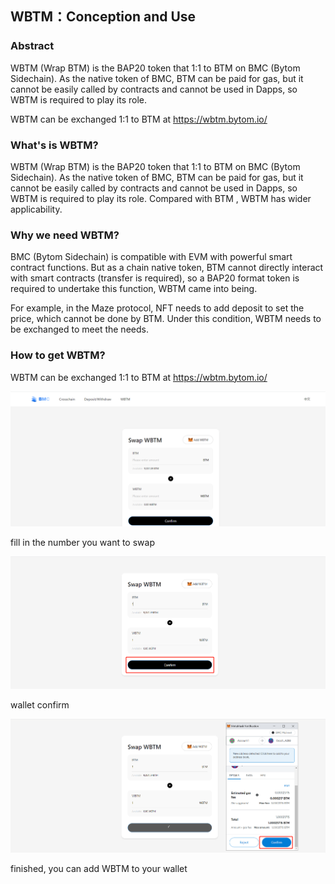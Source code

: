 ## WBTM：Conception and Use

### Abstract

WBTM (Wrap BTM) is the BAP20 token that 1:1 to BTM on BMC (Bytom Sidechain). As the native token of BMC, BTM can be paid for gas, but it cannot be easily called by contracts and cannot be used in Dapps, so WBTM is required to play its role.

WBTM can be exchanged 1:1 to BTM at https://wbtm.bytom.io/

### What's is WBTM?

WBTM (Wrap BTM) is the BAP20 token that 1:1 to BTM on BMC (Bytom Sidechain). As the native token of BMC, BTM can be paid for gas, but it cannot be easily called by contracts and cannot be used in Dapps, so WBTM is required to play its role. Compared with BTM , WBTM has wider applicability.

### Why we need WBTM?

BMC (Bytom Sidechain) is compatible with EVM with powerful smart contract functions. But as a chain native token, BTM cannot directly interact with smart contracts (transfer is required), so a BAP20 format token is required to undertake this function, WBTM came into being.

For example, in the Maze protocol, NFT needs to add deposit to set the price, which cannot be done by BTM. Under this condition, WBTM needs to be exchanged to meet the needs.

### How to get WBTM?

WBTM can be exchanged 1:1 to BTM at https://wbtm.bytom.io/

![](../images/wbtm-conception/wbtm-conception1.png)

fill in the number you want to swap

![](../images/wbtm-conception/wbtm-conception2.png)

wallet confirm

![](../images/wbtm-conception/wbtm-conception3.png)

finished, you can add WBTM to your wallet